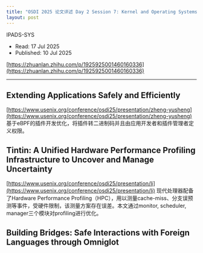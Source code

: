 ```yaml
---
title: "OSDI 2025 论文评述 Day 2 Session 7: Kernel and Operating Systems I"
layout: post
---
```


IPADS-SYS

* Read: 17 Jul 2025
* Published: 10 Jul 2025

[https://zhuanlan.zhihu.com/p/1925925001460160336](https://zhuanlan.zhihu.com/p/1925925001460160336)

---

## Extending Applications Safely and Efficiently
[https://www.usenix.org/conference/osdi25/presentation/zheng-yusheng](https://www.usenix.org/conference/osdi25/presentation/zheng-yusheng)
基于eBPF的插件开发优化，将插件转二进制码并且由应用开发者和插件管理者定义权限。

## Tintin: A Unified Hardware Performance Profiling Infrastructure to Uncover and Manage Uncertainty
[https://www.usenix.org/conference/osdi25/presentation/li](https://www.usenix.org/conference/osdi25/presentation/li)
现代处理器配备了Hardware Performance Profiling（HPC），用以测量cache-miss、分支误预测等事件，受硬件限制，该测量方案存在误差。本文通过monitor, scheduler, manager三个模块对profiling进行优化。

## Building Bridges: Safe Interactions with Foreign Languages through Omniglot
